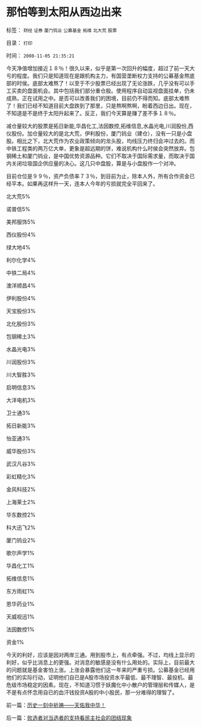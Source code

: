 # 那怕等到太阳从西边出来

标签： `财经` `证券` `厦门钨业` `公募基金` `拓维` `北大荒` `股票` 

目录： `打印`

时间： `2008-11-05 21:35:21`

今天净值增加接近１８％！很久以来，似乎是第一次回升的幅度，超过了前一天大亏的程度。我们只是知道现在是跟机构主力，有国营垄断权力支持的公募基金熬底部的时侯。底部太难熬了！以至于不少股票已经出现了无论涨跌，几乎没有可以手工买卖的盘面机会。其中包括我们部分重仓股。使用程序自动监视盘面挂单，仍未成熟，正在试用之中。是否可以改善我们的困境，目前仍不得而知。底部太难熬了！我们已经不知道目前大盘跌到了那里，只是熬啊熬啊，盼着西边日出。现在，不知道是不是终于太阳升起来了。反正，我们今天算是赚了差不多１８％。

减仓量较大的股票是拓日新能,华昌化工,法因数控,拓维信息,水晶光电,川润股份,西仪股份。加仓量较大的是北大荒，伊利股份，厦门钨业（建仓），没有一只是小盘股。相比之下，北大荒作为农业政策倾向的龙头股，均线压力终归会冲过去的。而中铁工程类的两万亿大单，更象是超远期的饼，难说机构什么时侯会突然放弃。包钢稀土和厦门钨业，是中国优势资源品种。它们不取决于国际需求量，而取决于国内关闭垃圾国企供应量的决心。这几只中盘股，算是与小盘股作一个对冲。

目前仓位是９９％，资产负债率７３％，到目前为止，除本人外，所有合作资金已经平本。如果再这样升一天，连本人今年的亏损就完全平回来了。

北大荒5%

诺普信5%

美邦服饰5%

西仪股份4%

绿大地4%

利尔化学4%

中铁二局4%

澳洋顺昌4%

伊利股份4%

天宝股份3%

北化股份3%

包钢稀土3%

水晶光电3%

川润股份3%

川大智胜3%

启明信息3%

大洋电机3%

卫士通3%

拓日新能3%

怡亚通3%

威华股份3%

武汉凡谷3%

彩虹精化3%

金风科技2%

上海莱士2%

华东数控2%

科大迅飞2%

厦门钨业2%

歌尔声学1%

华昌化工1%

拓维信息1%

东方雨虹1%

恩华药业1%

天威视迅1%

法因数控1%

资金1%

今天的利好，应该是因对两岸三通。用到股市上，有点牵强。不过，均线上显示的利好，似乎比消息上的更强。对消息的敏感是没有什么用处的。实际上，目前最大的问题就是基金害怕上涨。上涨会暴露他们这一年来的严重亏损。公募基金已经用他们的实际行动，证明他们自已是A股市场投资水平最低、最不理智、最投机、最危级市场稳定的因素。现在，不知道习惯于妖魔化中小散户的管理层和传媒人，是不是有点怀念用自已的血汗钱投资A股的中小股民，那一分难得的理智了。



前一篇：[历史一刻中祈祷——天佑我中华！](../../../2008/11/5/历史一刻中祈祷——天佑我中华！.md)

后一篇：[败选者对当选者的支持看民主社会的团结现象](../../../2008/11/6/败选者对当选者的支持看民主社会的团结现象.md)